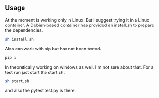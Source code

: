 
## Usage 
At the moment is working only in Linux. But I suggest trying it in a Linux container. 
A Debian-based container has provided an install.sh to prepare the dependencies.

```bash
sh install.sh

```


Also can work with pip but has not been tested. 
```bash
pip i

```

In theoretically working on windows as well. I'm not sure about that. 
For a test run just start the start.sh. 
```bash
sh start.sh

```
and also the pytest test.py is there.
